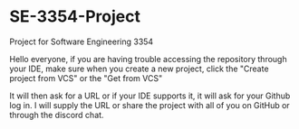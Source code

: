 # SE-3354-Project
Project for Software Engineering 3354

Hello everyone, if you are having trouble accessing the repository through your IDE, make sure when you create a new project, click the 
"Create project from VCS" or the "Get from VCS"

It will then ask for a URL or if your IDE supports it, it will ask for your Github log in. I will supply the URL or share the project with all of you on GitHub or through the discord chat.
